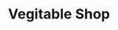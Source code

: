 ---
title: "Vegitable Shop"
url: /pandalam/vegitable-shop-pandalam-market-road/
shop: greengrocer
---